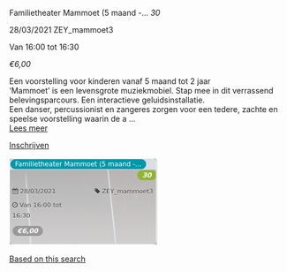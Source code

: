Familietheater Mammoet (5 maand -... *30*

  
28/03/2021 ZEY\_mammoet3  

Van 16:00 tot 16:30

*€6,00*

  

  

Een voorstelling voor kinderen vanaf 5 maand tot 2 jaar  
‘Mammoet’ is een levensgrote muziekmobiel. Stap mee in dit verrassend belevingsparcours. Een interactieve geluidsinstallatie.  
Een danser, percussionist en zangeres zorgen voor een tedere, zachte en speelse voorstelling waarin de a ...  
[Lees meer](https://tickets.vgc.be/activity/subscribe/ZEY_mammoet3)

[Inschrijven](https://tickets.vgc.be/activity/subscribe/ZEY_mammoet3)

![](59172.png)

[Based on this search](https://tickets.vgc.be/activity/index?&vrijeplaatsen=1&Age%5B%5D=3%2C4&entity=276)
